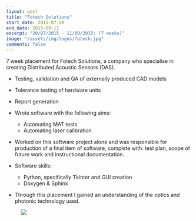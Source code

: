 ```yaml
---
layout: post
title: "Fotech Solutions"
start_date: 2015-07-20
end_date: 2015-09-11
excerpt: "20/07/2015 - 11/09/2015: (7 weeks)"
image: "/assets/img/logos/fotech.jpg"
comments: false
---
```


7 week placement for Fotech Solutions, a company who specialise in creating Distributed Acoustic Sensors (DAS).

* Testing, validation and QA of externally produced CAD models
* Tolerance testing of hardware units
* Report generation
* Wrote software with the following aims:
  * Automating MAT tests
  * Automating laser calibration
* Worked on this software project alone and was responsible for production of a final item of software, complete with: test plan, scope of future work and instructional documentation.
* Software skills:
  * Python, specifically Tkinter and GUI creation
  * Doxygen & Sphinx

* Through this placement I gained an understanding of the optics and photonic technology used. 

<figure>
	<a href="/assets/img/logos/fotech.png"><img src="/assets/img/logos/fotech.png"></a>
</figure>
